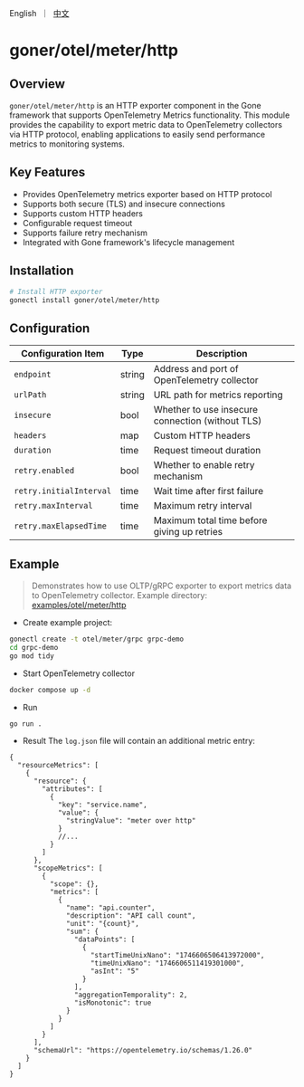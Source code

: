<p>
    English&nbsp ｜&nbsp <a href="README_CN.md">中文</a>
</p>

# goner/otel/meter/http

## Overview

`goner/otel/meter/http` is an HTTP exporter component in the Gone framework that supports OpenTelemetry Metrics functionality. This module provides the capability to export metric data to OpenTelemetry collectors via HTTP protocol, enabling applications to easily send performance metrics to monitoring systems.

## Key Features

- Provides OpenTelemetry metrics exporter based on HTTP protocol
- Supports both secure (TLS) and insecure connections
- Supports custom HTTP headers
- Configurable request timeout
- Supports failure retry mechanism
- Integrated with Gone framework's lifecycle management

## Installation

```bash
# Install HTTP exporter
gonectl install goner/otel/meter/http
```

## Configuration

| Configuration Item         | Type   | Description                      |
|-------------------------|--------|---------------------------------|
| `endpoint`              | string | Address and port of OpenTelemetry collector |
| `urlPath`               | string | URL path for metrics reporting  |
| `insecure`              | bool   | Whether to use insecure connection (without TLS) |
| `headers`               | map    | Custom HTTP headers             |
| `duration`              | time   | Request timeout duration        |
| `retry.enabled`         | bool   | Whether to enable retry mechanism |
| `retry.initialInterval` | time   | Wait time after first failure   |
| `retry.maxInterval`     | time   | Maximum retry interval          |
| `retry.maxElapsedTime`  | time   | Maximum total time before giving up retries |

## Example

> Demonstrates how to use OLTP/gRPC exporter to export metrics data to OpenTelemetry collector.
> Example directory: [examples/otel/meter/http](../../../examples/otel/meter/http)

- Create example project:

```bash
gonectl create -t otel/meter/grpc grpc-demo
cd grpc-demo
go mod tidy
```

- Start OpenTelemetry collector

```bash
docker compose up -d 
```

- Run

```bash
go run .
```

- Result
  The `log.json` file will contain an additional metric entry:

```json5
{
  "resourceMetrics": [
    {
      "resource": {
        "attributes": [
          {
            "key": "service.name",
            "value": {
              "stringValue": "meter over http"
            }
            //...
          }
        ]
      },
      "scopeMetrics": [
        {
          "scope": {},
          "metrics": [
            {
              "name": "api.counter",
              "description": "API call count",
              "unit": "{count}",
              "sum": {
                "dataPoints": [
                  {
                    "startTimeUnixNano": "1746606506413972000",
                    "timeUnixNano": "1746606511419301000",
                    "asInt": "5"
                  }
                ],
                "aggregationTemporality": 2,
                "isMonotonic": true
              }
            }
          ]
        }
      ],
      "schemaUrl": "https://opentelemetry.io/schemas/1.26.0"
    }
  ]
}
```